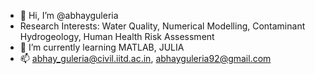 - 👋 Hi, I’m @abhayguleria
- Research Interests: Water Quality, Numerical Modelling, Contaminant Hydrogeology, Human Health Risk Assessment
- 🌱 I’m currently learning MATLAB, JULIA
- 📫 abhay_guleria@civil.iitd.ac.in, abhayguleria92@gmail.com

<!---
abhayguleria/abhayguleria is a ✨ special ✨ repository because its `README.md` (this file) appears on your GitHub profile.
You can click the Preview link to take a look at your changes.
--->

